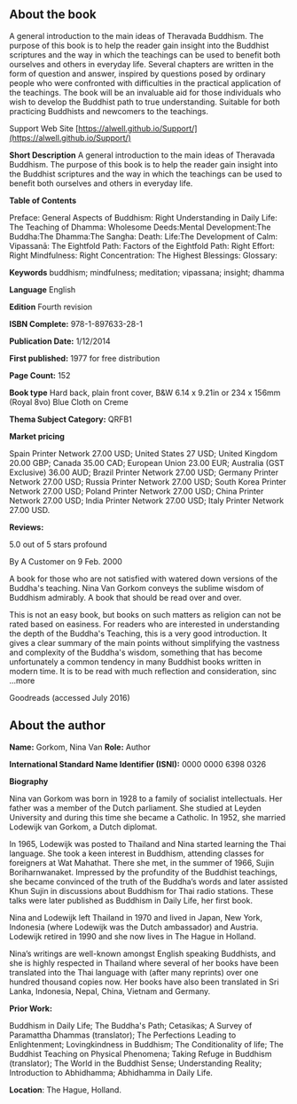 ## About the book
A general introduction to the main ideas of Theravada Buddhism. The purpose of this book is to help the reader gain insight into the Buddhist scriptures and the way in which the teachings can be used to benefit both ourselves and others in everyday life. Several chapters are written in the form of question and answer, inspired by questions posed by ordinary people who were confronted with difficulties in the practical application of the teachings. The book will be an invaluable aid for those individuals who wish to develop the Buddhist path to true understanding. Suitable for both practicing Buddhists and newcomers to the teachings.

 Support Web Site [https://alwell.github.io/Support/](https://alwell.github.io/Support/)

**Short Description** 
A general introduction to the main ideas of Theravada Buddhism. The purpose of this book is to help the reader gain insight into the Buddhist scriptures and the way in which the teachings can be used to benefit both ourselves and others in everyday life.  


**Table of Contents** 

Preface: General Aspects of Buddhism: Right Understanding in Daily Life: The Teaching of Dhamma: Wholesome Deeds:Mental Development:The Buddha:The Dhamma:The Sangha: Death: Life:The Development of Calm: Vipassanā: The Eightfold Path: Factors of the Eightfold Path: Right Effort: Right Mindfulness: Right Concentration: The Highest Blessings: Glossary:

**Keywords** buddhism; mindfulness; meditation; vipassana; insight; dhamma

**Language** English

**Edition** 
Fourth revision 

**ISBN Complete:** 978-1-897633-28-1

**Publication Date:**  1/12/2014

**First published:** 1977 for free distribution

**Page Count:** 152

**Book type** Hard back, plain front cover, B&W 6.14 x 9.21in or 234 x 156mm (Royal 8vo) Blue Cloth on Creme

**Thema Subject Category:** QRFB1

**Market pricing**

Spain Printer Network 	27.00 USD;
United States 	27 USD;
United Kingdom 	20.00 GBP;
Canada 	35.00  CAD;
European Union 	23.00 EUR;
Australia (GST Exclusive) 36.00 AUD;
Brazil Printer Network 	27.00 USD;
Germany Printer Network 27.00 USD;
Russia Printer Network 	27.00 USD;
South Korea Printer Network 	27.00 USD;
Poland Printer Network 	27.00 USD; 
China Printer Network 	27.00 USD; 
India Printer Network 	27.00 USD; 
Italy Printer Network 	27.00 USD. 

**Reviews:**

5.0 out of 5 stars profound

By A Customer on 9 Feb. 2000

A book for those who are not satisfied with watered down versions of the Buddha's teaching. Nina Van Gorkom conveys the sublime wisdom of Buddhism admirably. A book that should be read over and over. 

This is not an easy book, but books on such matters as religion can not be rated based on easiness. For readers who are interested in understanding the depth of the Buddha's Teaching, this is a very good introduction. It gives a clear summary of the main points without simplifying the vastness and complexity of the Buddha's wisdom, something that has become unfortunately a common tendency in many Buddhist books written in modern time. It is to be read with much reflection and consideration, sinc ...more

Goodreads (accessed July 2016)
 



## About the author

**Name:** Gorkom, Nina Van 	**Role:** Author	

**International Standard Name Identifier (ISNI):** 0000 0000 6398 0326

**Biography**

Nina van Gorkom was born in 1928 to a family of socialist intellectuals. Her father was a member of the Dutch parliament. She studied at Leyden University and during this time she became a Catholic. In 1952, she married Lodewijk van Gorkom, a Dutch diplomat.

In 1965, Lodewijk was posted to Thailand and Nina started learning the Thai language. She took a keen interest in Buddhism, attending classes for foreigners at Wat Mahathat. There she met, in the summer of 1966, Sujin Boriharnwanaket. Impressed by the profundity of the Buddhist teachings, she became convinced of the truth of the Buddha’s words and later assisted Khun Sujin in discussions about Buddhism for Thai radio stations. These talks were later published as Buddhism in Daily Life, her first book.

Nina and Lodewijk left Thailand in 1970 and lived in Japan, New York, Indonesia (where Lodewijk was the Dutch ambassador) and Austria. Lodewijk retired in 1990 and she now lives in The Hague in Holland.

Nina’s writings are well-known amongst English speaking Buddhists, and she is highly respected in Thailand where several of her books have been translated into the Thai language with (after many reprints) over one hundred thousand copies now. Her books have also been translated in Sri Lanka, Indonesia, Nepal, China, Vietnam and Germany. 
 
**Prior Work:**

Buddhism in Daily Life; The Buddha's Path; Cetasikas; A Survey of Paramattha Dhammas (translator); The Perfections Leading to Enlightenment; Lovingkindness in Buddhism; The Conditionality of life; The Buddhist Teaching on Physical Phenomena; Taking Refuge in Buddhism (translator); The World in the Buddhist Sense; Understanding Reality; Introduction to Abhidhamma; Abhidhamma in Daily Life.
 
**Location**: The Hague, Holland.
